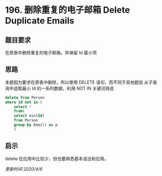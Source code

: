 # 196. 删除重复的电子邮箱 Delete Duplicate Emails
## 题目要求 
在原表中删除重复的电子邮箱，并保留 Id 最小项

## 思路
本题因为要求在原表中删除，所以使用 DELETE 语句，而不同于其他题目
从子查询中选取最小 Id 的一系列数据，利用 NOT IN 关键词筛选
```sql
delete from Person
where Id not in (
    select * 
    from(
    select min(Id)
    from Person
    group by Email) as p
    )
```

## 启示
delete 在应用中比较少，但也要熟悉基本语法和应用。

*更新时间 2020/4/6*
